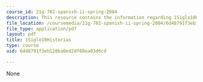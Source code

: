 ```yaml
---
course_id: 21g-702-spanish-ii-spring-2004
description: This resource contains the information regarding 1Siglo10Historias.
file_location: /coursemedia/21g-702-spanish-ii-spring-2004/6d48791f3eb128ba0ed2df80ea03d6cd_MIT21G_702S04_1siglo10.pdf
file_type: application/pdf
layout: pdf
title: 1Siglo10Historias
type: course
uid: 6d48791f3eb128ba0ed2df80ea03d6cd

---
```

None
